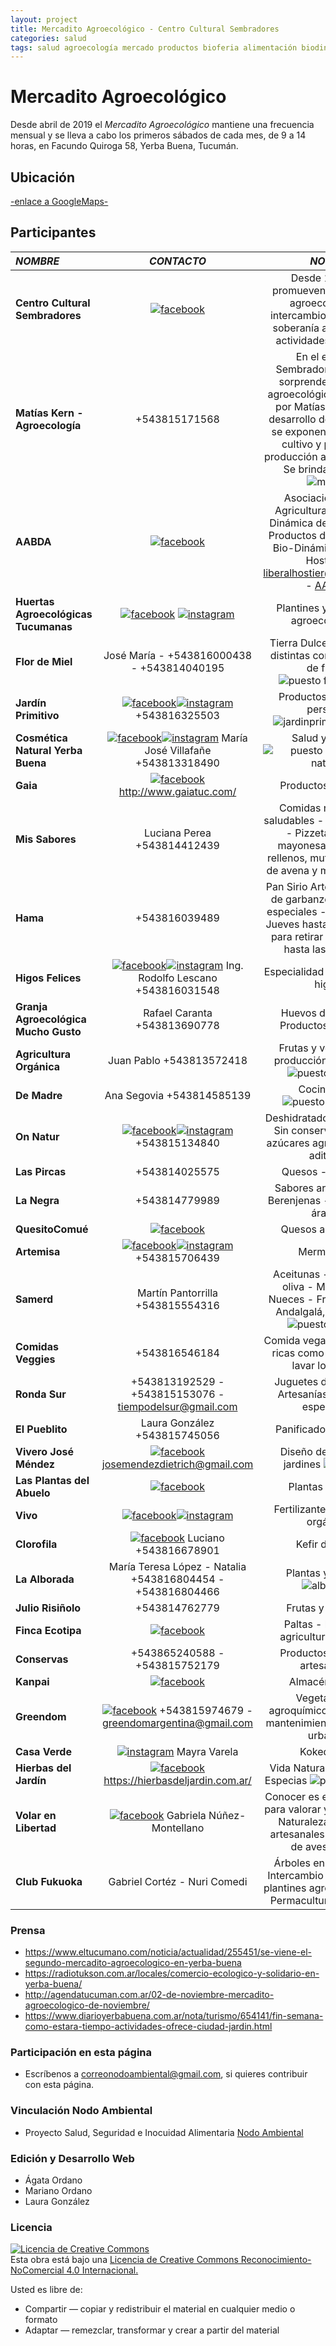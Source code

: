 ```yaml
---
layout: project
title: Mercadito Agroecológico - Centro Cultural Sembradores
categories: salud
tags: salud agroecología mercado productos bioferia alimentación biodinámica agricultura verduras frutas comida orgánico vegano celíaquía artesanal 
---
```


# Mercadito Agroecológico

Desde abril de 2019 el *Mercadito Agroecológico* mantiene una frecuencia mensual y se lleva a cabo los primeros sábados de cada mes, de 9 a 14 horas, en Facundo Quiroga 58, Yerba Buena, Tucumán.

## Ubicación
<a href="https://www.google.com.ar/maps/place/Club+Cultural+Sembradores/@-26.8130156,-65.3028702,18z/data=!4m5!3m4!1s0x942242dc1da8b8cd:0xa8eb11d8f8dc31b8!8m2!3d-26.8124236!4d-65.3044657"> -enlace a GoogleMaps- </a>

## Participantes

*NOMBRE* | *CONTACTO* | *NOTAS*   
:---------- | :----------: | :----------:
**Centro Cultural Sembradores** | <a href="https://www.facebook.com/Sembradores-294718317398299/">![facebook](/assets/images/logos/facebook.png)</a> | Desde 1999 se promueven actividades agroecológicas, intercambio de semillas, soberanía alimentaria y actividades culturales  
**Matías Kern - Agroecología** | +543815171568 | En el espacio Sembradores hay una sorprendente huerta agroecológica mantenida por Matías. Durante el desarrollo del Mercadito, se exponen técnicas de cultivo y plantas de producción agroecológica. Se brindan talleres  ![matias](/assets/images/portales/matias.jpeg)
**AABDA** | <a href="https://www.facebook.com/AABDA.com.ar/?__tn__=kCH-R&eid=ARDEQbZI3CUgTjNPtyNDBnPKd8SfEi1_9Obyywx9PHFEXhH4cExCSfkotqD_OskM9qkVE-cbi0eiH7iz&hc_ref=ARQJDg6OZAbKde7sv1Y5Dvpzax54x11c9IMj154PyWlHjewPE71wxTnsNfocEcvXghM&fref=nf&__xts__[0]=68.ARCGi2TvY70VbO0HLTt_hcz-vOast48TVkeqkV8txeU6U8gVvzwvGOUy0V9JvB47KIzX8D-J_8sHa9S2JUvfyULbqD3z2VAf6KdsAMo0wXsm1N_C_hWil6hbro1hQ9JhtMOTY9K5TEq3MoV4C41C_0BI8hZsguO-V-UQPmRML37EZpuppHgxQk65rRBi4LxbBFMKs8kKfRZtwbclAPH4mhHukM3CuRPVwMEb-Ue7THeRd0f5aPBBDDzhC1sDWR6z2fxuX2s_Adu1NIR32Ks6MBGBCLaFMmJL5Amt2tbwwgyHh3nVipxNOvEurvOzJ1g5u0bPulEBXWTR8nOiOh_hHEeMCuQROoyjYOLurQ204brdAWDhbFcExeeU2PNdrRZFi4W2BvWPg5Zxv4xvcs6Vz2680taK9fPrQ8Min2jyqWmdB18RHl-ScKKC_Uf4Y-gj-uxWMgLTK33fm4JTeeEXBTqeUmHezK800hPiOIk8Me7lVyVn_h9W8CE3">![facebook](/assets/images/logos/facebook.png)</a> | Asociación para la Agricultura Biológico-Dinámica de Argentina - Productos de Agricultura Bio-Dinámica - Liberal Hostier - liberalhostier@hotmail.com - <a href="http://aabda.com.ar/">AABDA</a> 
**Huertas Agroecológicas Tucumanas** | <a href="https://www.facebook.com/hagroecotuc">![facebook](/assets/images/logos/facebook.png)</a> <a href="https://www.instagram.com/p/B6s18-bpNEH/?igshid=p7p1obq9h90i">![instagram](/assets/images/logos/instagram.png)</a> | Plantines y productos agroecológicos  
**Flor de Miel** | José María - +543816000438 - +543814040195 | Tierra Dulce - Mieles de distintas combinaciones de flores ![puesto flor de miel](/assets/images/portales/puestomiel0.jpg)
**Jardín Primitivo** | <a href="https://www.facebook.com/Jardin-Primitivo-629459064103465/">![facebook](/assets/images/logos/facebook.png)</a><a href="https://www.instagram.com/jardinprimitivo6/">![instagram](/assets/images/logos/instagram.png)</a> +543816325503 | Productos para aseo personal ![jardinprimitivo-barra](/assets/images/portales/jardinprimitivo-barra.jpg)
**Cosmética Natural Yerba Buena** | <a href="https://www.facebook.com/mariajose.villafane?fref=search&__tn__=%2Cd%2CP-R&eid=ARBUGXZBxx2w3Aa7YfYRQsf2lQghkxggqrsKdB8dnH3bRcukA_DxIsuM9j6yfT5hetzAxXu9bm174OBb">![facebook](/assets/images/logos/facebook.png)</a><a href="https://www.instagram.com/cosmetica_natural_yb/">![instagram](/assets/images/logos/instagram.png)</a> María José Villafañe +543813318490 | Salud y belleza ![puesto cosmetica natural](/assets/images/portales/cosmeticanatura.jpg)
**Gaia** | <a href="https://www.facebook.com/gaiatucuman/">![facebook](/assets/images/logos/facebook.png)</a> http://www.gaiatuc.com/ | Productos naturales 
**Mis Sabores** | Luciana Perea +543814412439 | Comidas naturales y saludables - Todo caserito - Pizzetas, chipá, mayonesas, pancitos rellenos, muffins, galletas de avena y muchos más...   
**Hama** | +543816039489 | Pan Sirio Artesanal - Puré de garbanzo - Comidas especiales - Encargar los Jueves hasta las 12 horas para retirar los Sábados hasta las 13 horas
**Higos Felices** | <a href="http://higosfelices.blogspot.com/"> <a href="https://www.facebook.com/higosfelices/">![facebook](/assets/images/logos/facebook.png)</a><a href="https://www.instagram.com/higosfelices/">![instagram](/assets/images/logos/instagram.png)</a> Ing. Rodolfo Lescano +543816031548 | Especialidad en vinagre de higos 
**Granja Agroecológica Mucho Gusto** | Rafael Caranta +543813690778 | Huevos de gallina - Productos de granja
**Agricultura Orgánica** | Juan Pablo +543813572418 | Frutas y verduras de producción orgánica - ![puesto samerd](/assets/images/portales/juanpablo.jpg)  
**De Madre** | Ana Segovia +543814585139 | Cocina sana ![puesto de Madre](/assets/images/portales/deMadre.jpg)
**On Natur** | <a href="https://www.facebook.com/OnNatur2019/">![facebook](/assets/images/logos/facebook.png)</a><a href="https://www.instagram.com/onnatur_snack/">![instagram](/assets/images/logos/instagram.png)</a> +543815134840 | Deshidratados naturales - Sin conservantes - sin azúcares agregados - sin aditivos 
**Las Pircas** | +543814025575 | Quesos - Fiambres 
**La Negra** | +543814779989 | Sabores artesanales - Berenjenas - Especiados árabes 
**QuesitoComué** | <a href="https://www.facebook.com/Quesito-Comu%C3%A9-403314730480844/?__tn__=%2Cd%2CP-R&eid=ARBauQJBN-tYxxJ0BlsLELxNrTfXSCGtBhFA69IovPErVUz5Dm0aEoYDS9aYPpMQYcgl08ooWuMj-dVQ">![facebook](/assets/images/logos/facebook.png)</a> | Quesos artesanales 
**Artemisa** | <a href="https://www.facebook.com/Artemisatiendaconsciente/">![facebook](/assets/images/logos/facebook.png)</a><a href="https://www.instagram.com/artemisatiendaconsciente/">![instagram](/assets/images/logos/instagram.png)</a> +543815706439 | Mermeladas 
**Samerd** | Martín Pantorrilla +543815554316 | Aceitunas - Aceites de oliva - Membrillo - Nueces - Frutos secos - Andalgalá, Catamarca ![puesto samerd](/assets/images/portales/samerd-membrillo1.jpg)  
**Comidas Veggies** | +543816546184 | Comida vegana - Comidas ricas como en casa, sin lavar los platos 
**Ronda Sur** | +543813192529 - +543815153076 - tiempodelsur@gmail.com | Juguetes de madera - Artesanías - Regalos especiales  
**El Pueblito** | Laura González +543815745056 | Panificados sin gluten  
**Vivero José Méndez** | <a href="https://www.facebook.com/viverojosemendez.dietrich">![facebook](/assets/images/logos/facebook.png)</a> josemendezdietrich@gmail.com | Diseño de huertas y jardines ![mendez](/assets/images/portales/mendez.jpeg)
**Las Plantas del Abuelo** | <a href="https://www.facebook.com/Las-Plantas-del-Abuelo-2024635344231753/">![facebook](/assets/images/logos/facebook.png)</a> | Plantas de jardín 
**Vivo** | <a href="https://www.facebook.com/vivofertilizante/">![facebook](/assets/images/logos/facebook.png)</a><a href="https://www.instagram.com/vivo_fertilizante/">![instagram](/assets/images/logos/instagram.png)</a> | Fertilizante biológico & orgánico 
**Clorofila** | <a href="https://www.facebook.com/lasangreverde/">![facebook](/assets/images/logos/facebook.png)</a> Luciano +543816678901 | Kefir de agua
**La Alborada** | María Teresa López - Natalia +543816804454 - +543816804466 | Plantas y jardines ![alborada](/assets/images/portales/alborada.jpeg)
**Julio Risiñolo** | +543814762779 | Frutas y verduras 
**Finca Ecotipa** | <a href="https://www.facebook.com/fincaecotipa/">![facebook](/assets/images/logos/facebook.png)</a> | Paltas - limones - agricultura orgánica 
**Conservas** | +543865240588 - +543815752179 | Productos naturales artesanales 
**Kanpai** | <a href="https://www.facebook.com/Kanpaialmacennatural/?ref=timeline_chaining">![facebook](/assets/images/logos/facebook.png)</a> | Almacén natural 
**Greendom** | <a href="https://www.facebook.com/greendomargentina/">![facebook](/assets/images/logos/facebook.png)</a> +543815974679 - greendomargentina@gmail.com | Vegetales sin agroquímicos - Diseño y mantenimiento de huertos urbanos 
**Casa Verde** | <a href="https://www.instagram.com/casaverde_by_mv?igshid=tybqj60ykc1t">![instagram](/assets/images/logos/instagram.png)</a> Mayra Varela | Kokedamas
**Hierbas del Jardín** | <a href="https://www.facebook.com/hierbasdeljardin/">![facebook](/assets/images/logos/facebook.png)</a> https://hierbasdeljardin.com.ar/ | Vida Natural - Hierbas - Especias ![puesto hierbas](/assets/images/portales/hierbasdeljardin.jpeg)
**Volar en Libertad** | <a href="https://www.facebook.com/volar.libertad/">![facebook](/assets/images/logos/facebook.png)</a> Gabriela Núñez-Montellano | Conocer es el primer paso para valorar y conservar la Naturaleza - Tutores artesanales de especies de aves nativas
**Club Fukuoka** | Gabriel Cortéz - Nuri Comedi | Árboles en adopción - Intercambio de semillas y plantines agroecológicos - Permacultura ![fukuoka](/assets/images/portales/fukuoka.jpeg)

### Prensa
+ https://www.eltucumano.com/noticia/actualidad/255451/se-viene-el-segundo-mercadito-agroecologico-en-yerba-buena
+ https://radiotukson.com.ar/locales/comercio-ecologico-y-solidario-en-yerba-buena/
+ http://agendatucuman.com.ar/02-de-noviembre-mercadito-agroecologico-de-noviembre/
+ https://www.diarioyerbabuena.com.ar/nota/turismo/654141/fin-semana-como-estara-tiempo-actividades-ofrece-ciudad-jardin.html


### Participación en esta página
- Escríbenos a correonodoambiental@gmail.com, si quieres contribuir con esta página.


### Vinculación Nodo Ambiental
- Proyecto Salud, Seguridad e Inocuidad Alimentaria <a href="https://nodoambiental.org">Nodo Ambiental</a>

### Edición y Desarrollo Web
- Ágata Ordano
- Mariano Ordano
- Laura González

### Licencia
<a rel="license" href="http://creativecommons.org/licenses/by-nc/4.0/"><img alt="Licencia de Creative Commons" style="border-width:0" src="https://licensebuttons.net/l/by-nc/4.0/88x31.png" /></a><br />Esta obra está bajo una <a rel="license" href="https://creativecommons.org/licenses/by-nc/4.0/deed.es_ES">Licencia de Creative Commons Reconocimiento-NoComercial 4.0 Internacional.</a>

Usted es libre de:
+ Compartir — copiar y redistribuir el material en cualquier medio o formato
+ Adaptar — remezclar, transformar y crear a partir del material



